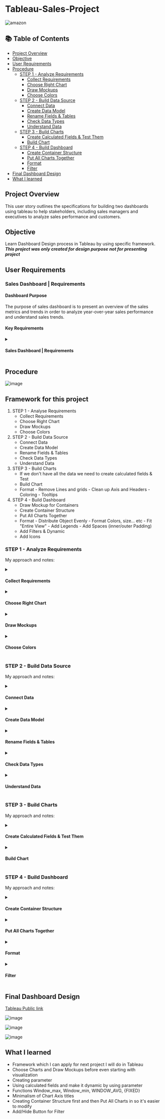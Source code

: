 # Tableau-Sales-Project
 

![amazon](/amazon_images.png)

  
## 📚 Table of Contents

- [Project Overview](#project-overview)
- [Objective](#objective)
- [User Requirements](#user-requirements)
- [Procedure](#procedure)
    - [STEP 1 - Analyze Requirements](#step-1---analyze-requirements)
        - [Collect Requirements](#collect-requirements)
        - [Choose Right Chart](#choose-right-chart)
        - [Draw Mockups](#draw-mockups)
        - [Choose Colors](#choose-colors)
    - [STEP 2 - Build Data Source](#step-2---build-data-source)
        - [Connect Data](#connect-data)
        - [Create Data Model](#create-data-model)
        - [Rename Fields & Tables](#rename-fields--tables)
        - [Check Data Types](#check-data-types)
        - [Understand Data](#understand-data)
    - [STEP 3 - Build Charts](#step-3---build-charts)
        - [Create Calculated Fields & Test Them](#create-calculated-fields--test-them)
        - [Build Chart](#build-chart)
    - [STEP 4 - Build Dashboard](#step-4---build-dashboard)
        - [Create Container Structure](#create-container-structure)
        - [Put All Charts Together](#put-all-charts-together)
        - [Format](#format)
        - [Filter](#filter)
- [Final Dashboard Design](#final-dashboard-design)
- [What I learned](#what-i-learned)


  

## **Project Overview**

This user story outlines the specifications for building two dashboards using tableau to help stakeholders, including sales managers and executives to analyze sales performance and customers.
## **Objective**

Learn Dashboard Design process in Tableau by using specific framework. **_This project was only created for design purpose not for presenting project_**
  
## **User Requirements**

### Sales Dashboard | Requirements

#### Dashboard Purpose

The purpose of sales dashboard is to present an overview of the sales metrics and trends in order to analyze year-over-year sales performance and understand sales trends.

#### Key Requirements

<details><h4>Key Requirements</h4>
<summary><h4>Sales Dashboard | Requirements</h4></summary>

<h5>KPI Overview</h5>
<p>Display a summary of total sales, profits and quantity for the current year and the previous year.</p>

<h5>Sales Trends</h5>
<ul>
    <li>Present the data for each KPI on a monthly basis for both the current year and the previous year.</li>
    <li>Identify months with highest and lowest sales and make them easy to recognize.</li>
</ul>

<h5>Product Subcategory Comparison</h5>
<ul>
    <li>Compare sales performance by different product subcategories for the current year and the previous year.</li>
    <li>Include a comparison of sales with profit.</li>
</ul>

<h5>Weekly Trends for Sales & Profit</h5>
<ul>
    <li>Present weekly sales and profit data for the current year.</li>
    <li>Display the average weekly values.</li>
    <li>Highlight weeks that are above and below the average to draw attention to sales & profit performance.</li>
</ul>

<h3>Customer Dashboard | Requirements</h3>

<h4>Dashboard Purpose</h4>
<p>The customer dashboard aims to provide an overview of customer data, trends and behaviors. It will help marketing teams and management to understand customer segments and improve customer satisfaction.</p>

<h4>Key Requirements</h4>

<h5>KPI Overview</h5>
<p>Display a summary of total number of customers, total sales per customer and total number of orders for the current year and the previous year.</p>

<h5>Customer Trends</h5>
<ul>
    <li>Present the data for each KPI on a monthly basis for both the current year and the previous year.</li>
    <li>Identify months with highest and lowest sales and make them easy to recognize.</li>
</ul>

<h5>Customer Distribution by Number of Orders</h5>
<p>Represent the distribution of customers based on the number of orders they have placed to provide insights into customer behavior, loyalty and engagement.</p>

<h5>Top 10 Customers By Profit</h5>
<ul>
    <li>Present the top 10 customers who have generated the highest profits for the company.</li>
    <li>Show additional information like rank, number of orders, current sales, current profit and the last order date.</li>
</ul>

<h3>Design & Interactivity Requirements</h3>

<h5>Dashboard Dynamic</h5>
<ul>
    <li>The Dashboard should allow users to check historical data by offering them the flexibility to select any desired year.</li>
    <li>Provide users with the ability to navigate between the dashboards easily.</li>
    <li>Make the charts and graphs interactive, enabling users to filter data using the charts.</li>
</ul>

<h5>Data Filters</h5>
<p>Allow users to filter data by product information like category and subcategory and by location information like region, state and city.</p>

</details>



  

## **Procedure**


![image](/images/20250120121612.png)

## Framework for this project

1. STEP 1 - Analyse Requirements
	- Collect Requirements
	- Choose Right Chart
	- Draw Mockups
	- Choose Colors
2. STEP 2 - Build Data Source
	- Connect Data
	- Create Data Model
	- Rename Fields & Tables 
	- Check Data Types
	- Understand Data
3. STEP 3 - Build Charts
	- If we don't have all the data we need to create calculated fields & Test
	- Build Chart
	- Format 
		  - Remove Lines and grids
		  - Clean up Axis and Headers
		  - Coloring
		  - Tooltips
4. STEP 4 - Build Dashboard
	- Draw Mockup for Containers
	- Create Container Structure
	- Put All Charts Together
	- Format
		  - Distribute Object Evenly
		  - Format Colors, size... etc
		  - Fit "Entire View"
		  - Add Legends
		  - Add Spaces (inner/outer Padding)
	- Add Filters & Dynamic
	- Add Icons

### STEP 1 - Analyze Requirements

My approach and notes:

<details>
<summary><h4>Collect Requirements</h4></summary>
<ul>
    <li><a href="#user-requirements">Tableau User Story Requirements</a></li>
</ul>
</details>

<details>
<summary><h4>Choose Right Chart</h4></summary>
<p>I analyzed requirements and chose what chart I will use</p>
<p>Example:</p>
<pre>
KPI Overview

- Display a summary of total sales, profits and quantity for the current year and the previous year
</pre>
<blockquote>CHART: Numeric chart, BANS chart good for showing whole numbers</blockquote>
</details>

<details>
<summary><h4>Draw Mockups</h4></summary>
<img src="/images/20250120121719.png" alt="Mockup 1">
<img src="/images/20250120121745.png" alt="Mockup 2">
</details>

<details>
<summary><h4>Choose Colors</h4></summary>
<p><strong>Choosing colors</strong> at <strong>start</strong> of a project is important. Early selection of colors helps maintain <strong>consistency</strong> throughout the project</p>
<p><strong>Maximum of 4 Colors</strong></p>
<ul>
    <li>2 Basic Colors example: White background - #303030 dark gray & #b3b3b3 light gray</li>
    <li>2 Custom Colors: User preferences/Logo color in this case #ff5500 orange #1da2d0 light blue</li>
</ul>
</details>

### STEP 2 - Build Data Source

My approach and notes:

<details>
<summary><h4>Connect Data</h4></summary>
<p>Opened new file and connect text file .csv</p>
</details>

<details>
<summary><h4>Create Data Model</h4></summary>
<p>Always start with the FACT table to build the data model. FACT table is the table where there are ID, dates, measures; in my case, it is orders.csv. The rest are dimensions.</p>
<img src="/images/20250114144836.png" alt="Data Model">
<p>I need to make sure that connections are right; in this case, Order and Products tables are connected with Product ID.</p>
</details>

<details>
<summary><h4>Rename Fields & Tables</h4></summary>
<p>In my case, I changed Location.csv to Location so it's clean.</p>
</details>

<details>
<summary><h4>Check Data Types</h4></summary>
<p>Incorrect data types can result in inaccurate visualizations. Made sure that dates and measures in FACTS are not String data type.</p>
</details>

<details>
<summary><h4>Understand Data</h4></summary>
<p>Understanding the data is important to understand the business and build correct visualization.</p>
</details>

### STEP 3 - Build Charts

My approach and notes:

<details>
<summary><h4>Create Calculated Fields & Test Them</h4></summary>

<p>Display a summary of total sales, profits and quantity for the current year (CY Sales) and the previous year (PY Sales)</p>
<p>The Dashboard should allow users to check historical data by offering them the flexibility to select any desired year</p>

<p>Sales for year 2023:</p>
<p>New created field CY Sales, PY Sales:</p>

<img src="/images/20250114151226.png" alt="CY Sales">

<img src="/images/20250114151330.png" alt="PY Sales">

<p>For dynamic purpose, I can use parameters in Tableau. In order to use it, I needed to have years of order years in a field which I named Order date (Year)</p>
<img src="/images/20250114151138.png" alt="Order Date (Year)">
<p>Created parameter "Select Year"</p>
<img src="/images/20250114152255.png" alt="Select Year Parameter">

<img src="/images/20250114152454.png" alt="Select Year Parameter Configuration">

<p>Now, in order to make it dynamic, I need to change fields CY Sales and PY Sales</p>
<pre>
<code>
IF YEAR([Order Date])= 2023 THEN [Sales]
END
</code>
</pre>
<p>to</p>
<pre>
<code>
IF YEAR([Order Date])= [Select Year] THEN [Sales]
END
</code>
</pre>
<p>And PY Sales to</p>
<pre>
<code>
IF YEAR([Order Date])= [Select Year]-1 THEN [Sales]
END
</code>
</pre>
</details>

<details>
<summary><h4>Build Chart</h4></summary>

<h5>Created BAN</h5>
<img src="/images/20250114153846.png" alt="BAN Chart">
<p>Adjust formatting</p>
<img src="/images/20250114154443.png" alt="BAN Chart Formatting">

<p>In order to create a clear indicator, I used easy custom formatting ▲ 0.00%; ▼ -0.00%; which will show ▲ in a case of positive number and ▼ negative number</p>
<img src="/images/20250114154613.png" alt="Custom Formatting">

<h5>Sparkline</h5>
<p>To be able to compare two graphs on each other, I dragged PY Sales to CY Sales on Y-Axis</p>
<img src="/images/20250114155648.png" alt="Sparkline">

<p>Next, I needed to highlight the lowest and highest value. For that, I needed a new calculated field Min/Max Sales</p>
<pre>
<code>
IF SUM([CY Sales]) = WINDOW_MAX(SUM([CY Sales])) //WINDOW_MAX - max value in current window
THEN SUM([CY Sales])
ELSEIF SUM([CY Sales]) = WINDOW_MIN(SUM([CY Sales]))
THEN SUM([CY Sales])
END
</code>
</pre>

<p>Then I used this new calculated field in a row and to be able to show it in one graph, I had to choose Dual Axis</p>
<img src="/images/20250115095915.png" alt="Dual Axis">

<p>I fixed this range which was caused by continuous graph by changing SUM values to "{}" brackets</p>
<img src="/images/20250115100641.png" alt="Fixed Range">

<img src="/images/20250115100930.png" alt="Fixed Range">

<h5>Format</h5>
<p>I removed all lines and grids and cleaned up Axis and Headers because minimalism is the key. Excessive info on the dashboard can distract users from the important data</p>
<p>I left only X-Axis where instead of the numbers of the month, I made sure it's obvious what values are there even without Axis Title by showing months abbreviation</p>
<img src="/images/20250115101914.png" alt="Minimalist Axis">

<p>Instead of showing all months on Axis</p>
<img src="/images/20250115102208.png" alt="All Months Axis">
<p>I made it minimalist by showing only Jan and Dec so everyone who will look at it can see that it's from Jan to Dec</p>
<img src="/images/20250115103050.png" alt="Minimalist Axis Jan-Dec">
<img src="/images/20250115103208.png" alt="Minimalist Axis Jan-Dec">

<h5>Coloring</h5>
<p>I used colors mentioned above: dark gray for CY Sales and light gray for PY Sales. To change the color of MIN/MAX Sales, I dragged "Min/Max Sales" from Rows by holding Ctrl on Colour</p>
<p>For MAX #1da2d0 and #ff5500 for MIN</p>

<h5>Tooltips</h5>
<p>Info showed while hovering on graph line</p>
<p>I created a new calculated field Current Year and Previous year based on [Select Year]</p>
<img src="/images/20250115112033.png" alt="Calculated Field">
<p>I formatted Tooltip so it shows clearly what I want to show</p>
<img src="/images/20250115112926.png" alt="Formatted Tooltip">

<h5>Create Bar Chart</h5>
<p>**When you merge two charts together, don't forget to synchronize Axis!**</p>
<img src="/images/20250116093006.png" alt="Synchronized Axis">

<p>To be able to easily identify in which subcategory KPI was worse than the previous year, I added an icon</p>
<img src="/images/20250116094056.png" alt="Icon">
<p>For that, I created a calculated field which compares CY Sales KPI with PY Sales result:</p>
<img src="/images/20250116094614.png" alt="Calculated Field">

<p>For better overview, I sorted subcategories based on CY sales</p>
<img src="/images/20250116094857.png" alt="Sorted Subcategories">

<h5>Weekly Trends for Sales & Profit</h5>
<p>Present weekly sales and profit data for the current year.</p>
<p>Display the average weekly values</p>
<p>Highlight weeks that are above and below the average to draw attention to sales & profit performance.</p>

<h5>Line Chart</h5>
<p>Weekly sales and profit data graph:</p>
<img src="/images/20250116100357.png" alt="Weekly Sales and Profit Data">
<p>To display average values, I added a reference line</p>
<img src="/images/20250116100555.png" alt="Reference Line">

<p>For different coloring above and under, I created a calculated field with function WINDOW_AVG instead of AVG for the reason that I only needed to reference to this year, not all of them</p>
<pre>
<code>
IF SUM([CY Sales]) > WINDOW_AVG(SUM([CY Sales])) THEN 'Above'
ELSE 'Below'
END
</code>
</pre>
<img src="/images/20250116101859.png" alt="Calculated Field">
</details>

### STEP 4 - Build Dashboard

My approach and notes:

<details>
<summary><h4>Create Container Structure</h4></summary>
<p>I usually use a fixed size of Dashboard 1200x800 px. I'm starting with floating containers before tiled ones. By holding SHIFT and dragging it inside, I created a floating container.</p>
<img src="/images/20250116104420.png" alt="Floating Container">

<p>Then I created a tiled main vertical container with horizontal containers in it. I used blank fields to see my structure first.</p>
<img src="/images/20250116110938.png" alt="Tiled Container Structure">
</details>

<details>
<summary><h4>Put All Charts Together</h4></summary>
<img src="/images/20250116111357.png" alt="All Charts Together">
</details>

<details>
<summary><h4>Format</h4></summary>
<p>Distribute Object Evenly</p>
<img src="/images/20250116111334.png" alt="Distribute Object Evenly">

<p>Outer padding 10, Inner padding 10</p>
</details>

<details>
<summary><h4>Filter</h4></summary>
<p>Filter Apply to all using this Data Source and then select in each graph which filter you want to be shown.</p>
<img src="/images/20250116121851.png" alt="Filter">

<p>I chose what I will have in filter by clicking on chart and selecting filters</p>
<img src="/images/20250120143719.png" alt="Filter">


<p>Number of Orders per Customer</p>
<pre><code>{FIXED [CY Customers Nr.]: COUNTD([CY Orders])}</code></pre>
<p><code>{FIXED [CY Customers Nr.]:</code> all the customers who ordered this year then the aggregation <code>COUNTD([CY Orders])</code> number of orders</p>
</details>

## **Final Dashboard Design**

[Tableau Public link](https://public.tableau.com/app/profile/miroslav.kopac/viz/PortfolioProject1_17373657626930/SalesDashboard)

![image](/images/20250120124311.png)

![image](/images/20250120124332.png)

![image](/images/20250120124400.png)

  
## **What I learned**

- Framework which I can apply for next project I will do in Tableau
- Choose Charts and Draw Mockups before even starting with visualization
- Creating parameter 
- Using calculated fields and make it dynamic by using parameter
- Functions Window_max, Window_min, WINDOW_AVG, {FIXED}
- Minimalism of Chart Axis titles 
- Creating Container Structure first and then Put All Charts in so it's easier to modify
- Add/Hide Button for Filter 